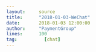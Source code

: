 ```yaml
---
layout:     source 
title:      "2018-01-03-WeChat"
date:       2018-01-03 12:00:00
author:     "PaymentGroup"
lines:      100 
tag:		  [chat]
---
```

